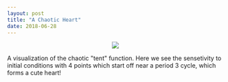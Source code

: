 ```yaml
---
layout: post
title: "A Chaotic Heart"
date: 2018-06-28
---
```


<div style="text-align:center;"><img style="max-width:100%;" src="../../../../data/chaotic_heart.gif"></div>

A visualization of the chaotic "tent" function. Here we see the sensetivity to initial conditions with 4 points which start off near a period 3 cycle, which forms a cute heart!